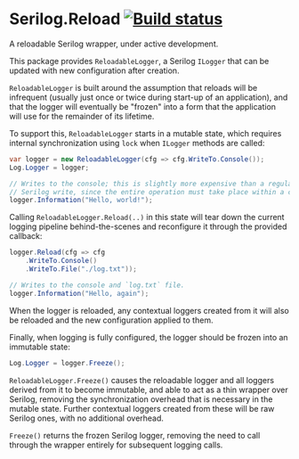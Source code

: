 # Serilog.Reload [![Build status](https://ci.appveyor.com/api/projects/status/xrdx9mhx8ttayfbh/branch/master?svg=true)](https://ci.appveyor.com/project/NicholasBlumhardt/serilog-reload/branch/master)

A reloadable Serilog wrapper, under active development.

This package provides `ReloadableLogger`, a Serilog `ILogger` that can be updated with new configuration after creation.

`ReloadableLogger` is built around the assumption that reloads will be infrequent (usually just once or twice during 
start-up of an application), and that the logger will eventually be "frozen" into a form that  the application will use 
for the remainder of its lifetime.

To support this, `ReloadableLogger` starts in a mutable state, which requires internal synchronization using `lock` when
 `ILogger` methods are called:

```csharp
var logger = new ReloadableLogger(cfg => cfg.WriteTo.Console());
Log.Logger = logger;

// Writes to the console; this is slightly more expensive than a regular
// Serilog write, since the entire operation must take place within a critical section.
logger.Information("Hello, world!");
```

Calling `ReloadableLogger.Reload(..)` in this state will tear down the current logging pipeline behind-the-scenes and 
reconfigure it through the provided callback:

```csharp
logger.Reload(cfg => cfg
	.WriteTo.Console()
	.WriteTo.File("./log.txt"));

// Writes to the console and `log.txt` file.
logger.Information("Hello, again");
```

When the logger is reloaded, any contextual loggers created from it will also be reloaded and the new configuration 
applied to them.

Finally, when logging is fully configured, the logger should be frozen into an immutable state:

```csharp
Log.Logger = logger.Freeze();
```

`ReloadableLogger.Freeze()` causes the reloadable logger and all loggers derived from it to become immutable, and able 
to act as a thin wrapper over Serilog, removing the synchronization overhead that is necessary in the mutable state. 
Further contextual loggers created from these will be raw Serilog ones, with no additional overhead.

`Freeze()` returns the frozen Serilog logger, removing the need to call through the wrapper entirely for subsequent 
logging calls.
